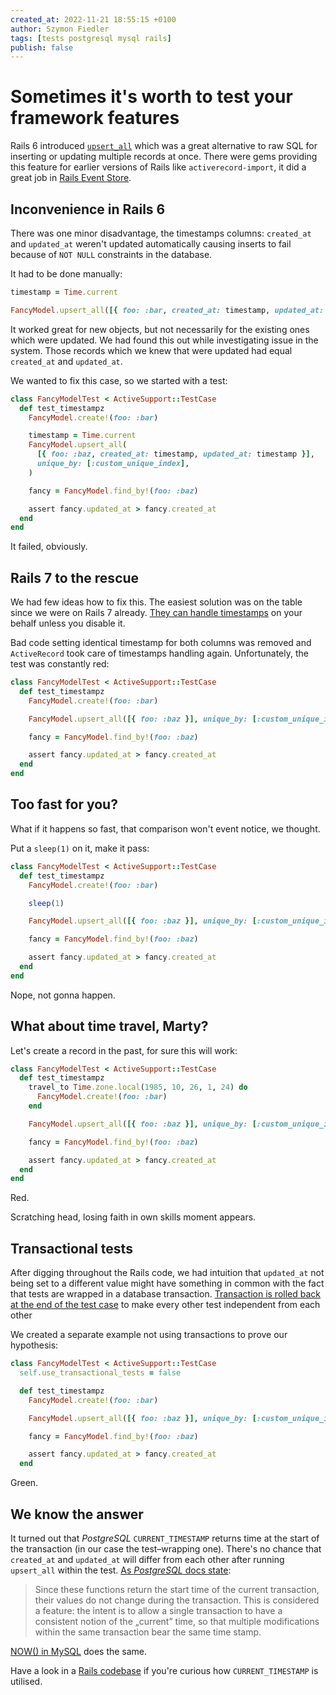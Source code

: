```yaml
---
created_at: 2022-11-21 18:55:15 +0100
author: Szymon Fiedler
tags: [tests postgresql mysql rails]
publish: false
---
```


# Sometimes it's worth to test your framework features

Rails 6 introduced [`upsert_all`](https://api.rubyonrails.org/v6.0/classes/ActiveRecord/Persistence/ClassMethods.html#method-i-upsert_all) which was a great alternative to raw SQL for inserting or updating multiple records at once. There were gems providing this feature for earlier versions of Rails like `activerecord-import`, it did a great job in [Rails Event Store](https://github.com/RailsEventStore/rails_event_store).

<!-- more -->

## Inconvenience in Rails 6

There was one minor disadvantage, the timestamps columns: `created_at` and `updated_at` weren't updated automatically causing inserts to fail because of `NOT NULL` constraints in the database.

It had to be done manually:

```ruby
timestamp = Time.current

FancyModel.upsert_all([{ foo: :bar, created_at: timestamp, updated_at: timestamp }], unique_by: [:custom_unique_index])
```

It worked great for new objects, but not necessarily for the existing ones which were updated. We had found this out while investigating issue in the system. Those records which we knew that were updated had equal `created_at` and `updated_at`.

We wanted to fix this case, so we started with a test:

```ruby
class FancyModelTest < ActiveSupport::TestCase
  def test_timestampz
    FancyModel.create!(foo: :bar)

    timestamp = Time.current
    FancyModel.upsert_all(
      [{ foo: :baz, created_at: timestamp, updated_at: timestamp }],
      unique_by: [:custom_unique_index],
    )

    fancy = FancyModel.find_by!(foo: :baz)

    assert fancy.updated_at > fancy.created_at
  end
end
```

It failed, obviously.

## Rails 7 to the rescue

We had few ideas how to fix this. The easiest solution was on the table since we were on Rails 7 already. [They can handle timestamps](https://api.rubyonrails.org/v7.0/classes/ActiveRecord/Persistence/ClassMethods.html#method-i-upsert_all) on your behalf unless you disable it.

Bad code setting identical timestamp for both columns was removed and `ActiveRecord` took care of timestamps handling again. Unfortunately, the test was constantly red:

```ruby
class FancyModelTest < ActiveSupport::TestCase
  def test_timestampz
    FancyModel.create!(foo: :bar)

    FancyModel.upsert_all([{ foo: :baz }], unique_by: [:custom_unique_index])

    fancy = FancyModel.find_by!(foo: :baz)

    assert fancy.updated_at > fancy.created_at
  end
end
```

## Too fast for you?

What if it happens so fast, that comparison won't event notice, we thought.

Put a `sleep(1)` on it, make it pass:

```ruby
class FancyModelTest < ActiveSupport::TestCase
  def test_timestampz
    FancyModel.create!(foo: :bar)

    sleep(1)

    FancyModel.upsert_all([{ foo: :baz }], unique_by: [:custom_unique_index])

    fancy = FancyModel.find_by!(foo: :baz)

    assert fancy.updated_at > fancy.created_at
  end
end
```

Nope, not gonna happen.

## What about time travel, Marty?

Let's create a record in the past, for sure this will work:

```ruby
class FancyModelTest < ActiveSupport::TestCase
  def test_timestampz
    travel_to Time.zone.local(1985, 10, 26, 1, 24) do
      FancyModel.create!(foo: :bar)
    end

    FancyModel.upsert_all([{ foo: :baz }], unique_by: [:custom_unique_index])

    fancy = FancyModel.find_by!(foo: :baz)

    assert fancy.updated_at > fancy.created_at
  end
end
```

Red.

Scratching head, losing faith in own skills moment appears.

## Transactional tests

After digging throughout the Rails code, we had intuition that `updated_at` not being set to a different value might have something in common with the fact that tests are wrapped in a database transaction. [Transaction is rolled back at the end of the test case](https://guides.rubyonrails.org/testing.html#testing-parallel-transactions) to make every other test independent from each other

We created a separate example not using transactions to prove our hypothesis:

```ruby
class FancyModelTest < ActiveSupport::TestCase
  self.use_transactional_tests = false

  def test_timestampz
    FancyModel.create!(foo: :bar)

    FancyModel.upsert_all([{ foo: :baz }], unique_by: [:custom_unique_index])

    fancy = FancyModel.find_by!(foo: :baz)

    assert fancy.updated_at > fancy.created_at
  end
```

Green.

## We know the answer

It turned out that _PostgreSQL_ `CURRENT_TIMESTAMP` returns time at the start of the transaction (in our case the test–wrapping one). There's no chance that `created_at` and `updated_at` will differ from each other after running `upsert_all` within the test. [As _PostgreSQL_ docs state](https://www.postgresql.org/docs/13/functions-datetime.html#FUNCTIONS-DATETIME-CURRENT):

> Since these functions return the start time of the current transaction, their values do not change during the transaction. This is considered a feature: the intent is to allow a single transaction to have a consistent notion of the „current” time, so that multiple modifications within the same transaction bear the same time stamp.

[NOW() in MySQL](https://dev.mysql.com/doc/refman/8.0/en/date-and-time-functions.html#function_now) does the same.

Have a look in a [Rails codebase](https://github.com/search?q=repo%3Arails%2Frails%20CURRENT_TIMESTAMP&type=code) if you're curious how `CURRENT_TIMESTAMP` is utilised.
